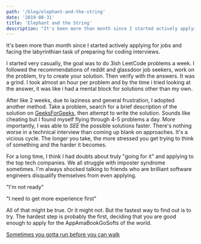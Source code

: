 ```yaml
---
path: '/blog/elephant-and-the-string'
date: '2019-08-31'
title: 'Elephant and the String'
description: "It's been more than month since I started actively applying for jobs and facing the labyrinthian task of preparing for coding interviews. I started very casually, the goal was to do 3ish LeetCode problems a week. I followed the recommendations of reddit and glassdoor job seekers..."
---
```


It's been more than month since I started actively applying for jobs and facing the labyrinthian task of preparing for coding interviews.

I started very casually, the goal was to do 3ish LeetCode problems a week. I followed the recommendations of reddit and glassdoor job seekers, work on the problem, try to create your solution. Then verify with the answers. It was a grind. I took almost an hour per problem and by the time i tried looking at the answer, it was like i had a mental block for solutions other than my own.

After like 2 weeks, due to laziness and general frustration, I adopted another method. Take a problem, search for a brief description of the solution on [GeeksForGeeks](https://geeksforgeeks.org), then attempt to write the solution. Sounds like cheating but I found myself flying through 4-5 problems a day. More importantly, I was able to _SEE_ the possible solutions faster. There's nothing worse in a technical interview than coming up blank on approaches. It's a vicious cycle. The longer you take, the more stressed you get trying to think of something and the harder it becomes.

For a long time, I think I had doubts about truly "going for it" and applying to the top tech companies. We all struggle with imposter syndrome sometimes. I'm always shocked talking to friends who are brilliant software engineers disqualify themselves from even applying.

"I'm not ready"

"I need to get more experience first"

All of that might be true. Or it might not. But the fastest way to find out is to try. The hardest step is probably the first, deciding that you are good enough to apply for the AppAmaBookGoSofts of the world.

[Sometimes you gotta run before you can walk](https://www.youtube.com/watch?v=nVfbsyN1jEA)
